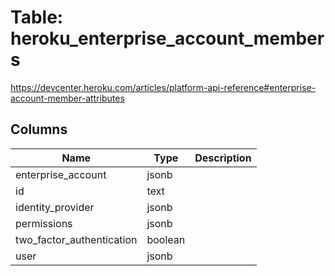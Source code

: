 
# Table: heroku_enterprise_account_members
https://devcenter.heroku.com/articles/platform-api-reference#enterprise-account-member-attributes
## Columns
| Name        | Type           | Description  |
| ------------- | ------------- | -----  |
|enterprise_account|jsonb||
|id|text||
|identity_provider|jsonb||
|permissions|jsonb||
|two_factor_authentication|boolean||
|user|jsonb||
